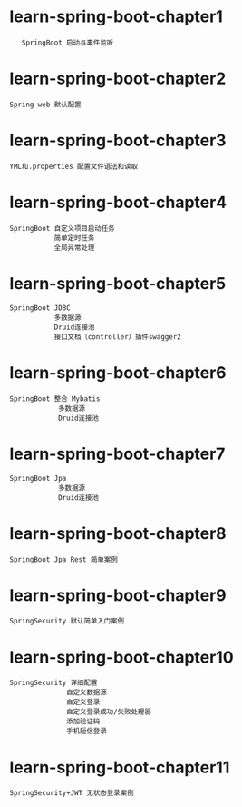 

#           learn-spring-boot-chapter1 

```
   SpringBoot 启动与事件监听
```

#           learn-spring-boot-chapter2 

```
Spring web 默认配置
```

# 		  learn-spring-boot-chapter3 

```
YML和.properties 配置文件语法和读取
```

# 		  learn-spring-boot-chapter4 

```
SpringBoot 自定义项目启动任务
           简单定时任务
           全局异常处理
```

# 		  learn-spring-boot-chapter5 

```
SpringBoot JDBC 
           多数据源
           Druid连接池
           接口文档（controller）插件swagger2
```

# 		  learn-spring-boot-chapter6 

```
SpringBoot 整合 Mybatis
            多数据源
            Druid连接池
```

# 		  learn-spring-boot-chapter7 

```
SpringBoot Jpa
            多数据源
            Druid连接池
```

# 		  learn-spring-boot-chapter8 

```
SpringBoot Jpa Rest 简单案例
```

# 		  learn-spring-boot-chapter9 

```
SpringSecurity 默认简单入门案例
```

# 		  learn-spring-boot-chapter10  

```
SpringSecurity 详细配置
              自定义数据源
              自定义登录
              自定义登录成功/失败处理器
              添加验证码
              手机短信登录
```



# 		  learn-spring-boot-chapter11 

```
SpringSecurity+JWT 无状态登录案例
```



# 